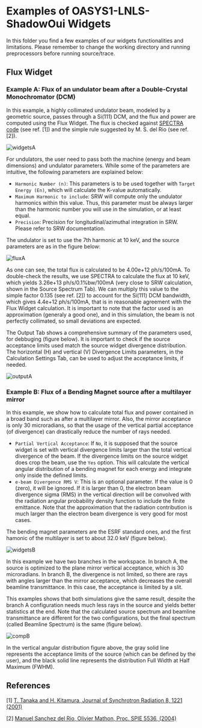 # Examples of OASYS1-LNLS-ShadowOui Widgets
In this folder you find a few examples of our widgets functionalities and limitations. Please remember to change the working directory and running preprocessors before running source/trace.

## Flux Widget

### Example A: Flux of an undulator beam after a Double-Crystal Monochromator (DCM) 
In this example, a highly collimated undulator beam, modeled by a geometric source, passes through a Si(111) DCM, and the flux and power are computed using the Flux Widget. The flux is checked against [SPECTRA code](http://spectrax.org/spectra/index.html) (see ref. [1]) and the simple rule suggested by M. S. del Rio (see ref. [2]). 

![widgetsA](https://github.com/oasys-lnls-kit/OASYS1-LNLS-ShadowOui/blob/master/images/ExampleA_widgets.png "widgetsA")

For undulators, the user need to pass both the machine (energy and beam dimensions) and undulator parameters. While some of the parameters are intuitive, the following parameters are explained below:

- `Harmonic Number (n)`: This parameters is to be used together with `Target Energy (En)`, which will calculate the K-value automatically. 
- `Maximum Harmonic to include`: SRW will compute only the undulator harmonics within this value. Thus, this parameter must be always larger than the harmonic number you will use in the simulation, or at least equal.
- `Precision`: Precision for longitudinal/azimuthal integration in SRW. Please refer to SRW documentation.

The undulator is set to use the 7th harmonic at 10 keV, and the source parameters are as in the figure below:

![fluxA](https://github.com/oasys-lnls-kit/OASYS1-LNLS-ShadowOui/blob/master/images/ExampleA_flux.png "fluxA")

As one can see, the total flux is calculated to be 4.00e+12 ph/s/100mA. To double-check the results, we use SPECTRA to calculate the flux at 10 keV, which yields 3.26e+13 ph/s/0.1%bw/100mA (very close to SRW calculation, shown in the Source Spectrum Tab). We can multiply this value to the simple factor 0.135 (see ref. [2]) to account for the Si(111) DCM bandwidth, which gives 4.4e+12 ph/s/100mA, that is in reasonable agreement with the Flux Widget calculation. It is important to note that the factor used is an approximation (generaly a good one), and in this simulation, the beam is not perfectly collimated, so small deviations are expected. 

The Output Tab shows a comprehensive summary of the parameters used, for debbuging (figure below). It is important to check if the source acceptance limits used match the source widget divergence distribution. The horizontal (H) and vertical (V) Divergence Limits parameters, in the Calculation Settings Tab, can be used to adjust the acceptance limits, if needed.

![outputA](https://github.com/oasys-lnls-kit/OASYS1-LNLS-ShadowOui/blob/master/images/ExampleA_output.png "outputA")


### Example B: Flux of a Bending Magnet source after a multilayer mirror
In this example, we show how to calculate total flux and power contained in a broad band such as after a multilayer mirror. Also, the mirror acceptance is only 30 microradians, so that the usage of the vertical partial acceptance (of divergence) can drastically reduce the number of rays needed. 

- `Partial Vertical Acceptance`: If `No`, it is supposed that the source widget is set with vertical divergence limits larger than the total vertical divergence of the beam. If the divergence limits on the source widget does crop the beam, use the `Yes` option. This will calculate the vertical angular distribution of a bending magnet for each energy and integrate only inside the defined limits.
- `e-beam Divergence RMS V`: This is an optional parameter. If the value is 0 (zero), it will be ignored. If it is larger than 0, the electron beam divergence sigma (RMS) in the vertical direction will be convolved with the radiation angular probability density function to include the finite emittance. Note that the approximation that the radiation contribution is much larger than the electron beam divergence is very good for most cases.

The bending magnet parameters are the ESRF standard ones, and the first hamonic of the multilayer is set to about 32.0 keV (figure below).
 
![widgetsB](https://github.com/oasys-lnls-kit/OASYS1-LNLS-ShadowOui/blob/master/images/ExampleB_widgets.png "widgetsB")

In this example we have two branches in the workspace. In branch A, the source is optimized to the plane mirror vertical acceptance, which is 30 microradians. In branch B, the divergence is not limited, so there are rays with angles larger than the mirror acceptance, which decreases the overall beamline transmittance. In this case, the acceptance is limited by a slit. 

This examples shows that both simulations give the same result, despite the branch A configuration needs much less rays in the source and yields better statistics at the end. Note that the calculated source spectrum and beamline transmittance are different for the two configurations, but the final spectrum (called Beamline Spectrum) is the same (figure below).

![compB](https://github.com/oasys-lnls-kit/OASYS1-LNLS-ShadowOui/blob/master/images/ExampleB_comparison.png "comparisonB")

In the vertical angular distribution figure above, the gray solid line represents the acceptance limits of the source (which can be defined by the user), and the black solid line represents the distribution Full Width at Half Maximum (FWHM).

## References 

[1] [T. Tanaka and H. Kitamura, Journal of Synchrotron Radiation 8, 1221 (2001)](https://doi.org/10.1107/S090904950101425X)

[2] [Manuel Sanchez del Rio, Olivier Mathon, Proc. SPIE 5536, (2004)](https://doi.org/10.1117/12.559326)



